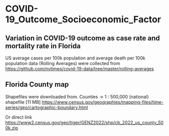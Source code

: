 # COVID-19_Outcome_Socioeconomic_Factor





## Variation in COVID-19 outcome as case rate and mortality rate in Florida
US average cases per 100k population and average death per 100k population data (Rolling Averages) were collected 
from https://github.com/nytimes/covid-19-data/tree/master/rolling-averages 


## Florida County map

Shapefiles were downloaded from. Counties -> 1 : 500,000 (national)  shapefile [11 MB] 
https://www.census.gov/geographies/mapping-files/time-series/geo/cartographic-boundary.html

Or direct link
https://www2.census.gov/geo/tiger/GENZ2022/shp/cb_2022_us_county_500k.zip

